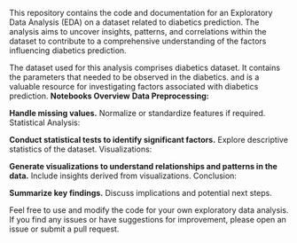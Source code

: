 This repository contains the code and documentation for an Exploratory Data Analysis (EDA) on a dataset related to diabetics prediction. The analysis aims to uncover insights, patterns, and correlations within the dataset to contribute to a comprehensive understanding of the factors influencing diabetics prediction.

The dataset used for this analysis comprises diabetics dataset. It contains the parameters that needed to be observed in the diabetics. and is a valuable resource for investigating factors associated with diabetics prediction.
**Notebooks Overview**
**Data Preprocessing:**

**Handle missing values.**
Normalize or standardize features if required.
Statistical Analysis:

**Conduct statistical tests to identify significant factors.**
Explore descriptive statistics of the dataset.
Visualizations:

**Generate visualizations to understand relationships and patterns in the data.**
Include insights derived from visualizations.
Conclusion:

**Summarize key findings.**
Discuss implications and potential next steps.

Feel free to use and modify the code for your own exploratory data analysis. If you find any issues or have suggestions for improvement, please open an issue or submit a pull request.
